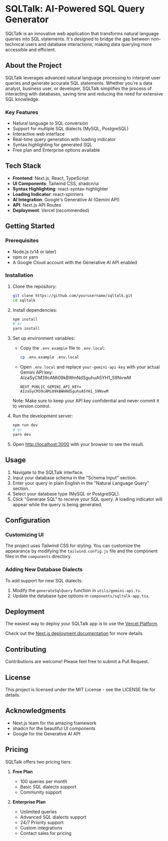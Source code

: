 # SQLTalk: AI-Powered SQL Query Generator

SQLTalk is an innovative web application that transforms natural language queries into SQL statements. It's designed to bridge the gap between non-technical users and database interactions, making data querying more accessible and efficient.

## About the Project

SQLTalk leverages advanced natural language processing to interpret user queries and generate accurate SQL statements. Whether you're a data analyst, business user, or developer, SQLTalk simplifies the process of interacting with databases, saving time and reducing the need for extensive SQL knowledge.

### Key Features

- Natural language to SQL conversion
- Support for multiple SQL dialects (MySQL, PostgreSQL)
- Interactive web interface
- Real-time query generation with loading indicator
- Syntax highlighting for generated SQL
- Free plan and Enterprise options available

## Tech Stack

- **Frontend**: Next.js, React, TypeScript
- **UI Components**: Tailwind CSS, shadcn/ui
- **Syntax Highlighting**: react-syntax-highlighter
- **Loading Indicator**: react-spinners
- **AI Integration**: Google's Generative AI (Gemini API)
- **API**: Next.js API Routes
- **Deployment**: Vercel (recommended)

## Getting Started

### Prerequisites

- Node.js (v14 or later)
- npm or yarn
- A Google Cloud account with the Generative AI API enabled

### Installation

1. Clone the repository:
   ```bash
   git clone https://github.com/yourusername/sqltalk.git
   cd sqltalk
   ```

2. Install dependencies:
   ```bash
   npm install
   # or
   yarn install
   ```

3. Set up environment variables:
   - Copy the `.env.example` file to `.env.local`:
     ```bash
     cp .env.example .env.local
     ```
   - Open `.env.local` and replace `your-gemini-api-key` with your actual Gemini API key: AIzaSyCM39cAMi09kBWmNdSguhuA5YH1_S9NvwM
     ```
     NEXT_PUBLIC_GEMINI_API_KEY= AIzaSyCM39cAMi09kBWmNdSguhuA5YH1_S9NvwM
     ```
   
   Note: Make sure to keep your API key confidential and never commit it to version control.

4. Run the development server:
   ```bash
   npm run dev
   # or
   yarn dev
   ```

5. Open [http://localhost:3000](http://localhost:3000) with your browser to see the result.

## Usage

1. Navigate to the SQLTalk interface.
2. Input your database schema in the "Schema Input" section.
3. Enter your query in plain English in the "Natural Language Query" section.
4. Select your database type (MySQL or PostgreSQL).
5. Click "Generate SQL" to receive your SQL query. A loading indicator will appear while the query is being generated.

## Configuration

### Customizing UI

The project uses Tailwind CSS for styling. You can customize the appearance by modifying the `tailwind.config.js` file and the component files in the `components` directory.

### Adding New Database Dialects

To add support for new SQL dialects:

1. Modify the `generateSqlQuery` function in `utils/gemini-api.ts`.
2. Update the database type options in `components/sqltalk-app.tsx`.

## Deployment

The easiest way to deploy your SQLTalk app is to use the [Vercel Platform](https://vercel.com/new?utm_medium=default-template&filter=next.js&utm_source=create-next-app&utm_campaign=create-next-app-readme).

Check out the [Next.js deployment documentation](https://nextjs.org/docs/app/building-your-application/deploying) for more details.

## Contributing

Contributions are welcome! Please feel free to submit a Pull Request.

## License

This project is licensed under the MIT License - see the LICENSE file for details.

## Acknowledgments

- Next.js team for the amazing framework
- shadcn for the beautiful UI components
- Google for the Generative AI API

## Pricing

SQLTalk offers two pricing tiers:

1. **Free Plan**
   - 100 queries per month
   - Basic SQL dialects support
   - Community support

2. **Enterprise Plan**
   - Unlimited queries
   - Advanced SQL dialects support
   - 24/7 Priority support
   - Custom integrations
   - Contact sales for pricing
